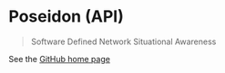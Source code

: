 # Poseidon (API)

> Software Defined Network Situational Awareness

See the [GitHub home page](https://github.com/IQTLabs/poseidon)
